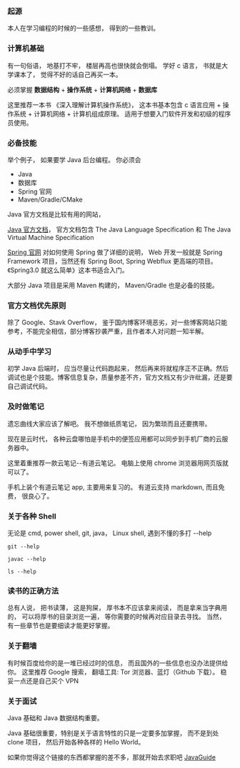 ### 起源
本人在学习编程的时候的一些感想， 得到的一些教训。

### 计算机基础
有一句俗语， 地基打不牢， 楼层再高也很快就会倒塌。
学好 c 语言， 书就是大学课本了， 觉得不好的话自己再买一本。

必须掌握 **数据结构** + **操作系统** + **计算机网络** + **数据库**

这里推荐一本书 《深入理解计算机操作系统》， 这本书基本包含 c 语言应用 + 操作系统 + 计算机网络 + 计算机组成原理。 适用于想要入门软件开发和初级的程序员使用。


### 必备技能
举个例子， 如果要学 Java 后台编程。 你必须会
- Java 
- 数据库
- Spring 官网
- Maven/Gradle/CMake

Java 官方文档是比较有用的网站，

[Java 官方文档](https://docs.oracle.com/javase/specs/index.html)， 官方文档包含 The Java Language Specification 和 The Java Virtual Machine Specification

[Spring 官网](https://spring.io/projects)  对如何使用 Spring 做了详细的说明， Web 开发一般就是 Spring Framework 项目，当然还有 Spring Boot, Spring Webflux 更高端的项目。《Spring3.0 就这么简单》这本书适合入门。

大部分 Java 项目是采用 Maven 构建的， Maven/Gradle 也是必备的技能。


### 官方文档优先原则

除了 Google、Stavk Overflow， 鉴于国内博客环境恶劣，对一些博客网站只能参考，不能完全相信，部分博客抄袭严重，且作者本人对问题一知半解。


### 从动手中学习

初学 Java 后端时， 应当尽量让代码跑起来， 然后再来将就程序正不正确。然后调试也是个技能。博客信息复杂，质量参差不齐，官方文档又有少许纰漏，还是要自己调试代码。


### 及时做笔记

遗忘曲线大家应该了解吧。 我不想做纸质笔记， 因为繁琐而且还要携带。

现在是云时代， 各种云盘哪怕是手机中的便签应用都可以同步到手机厂商的云服务器中。 

这里着重推荐一款云笔记--有道云笔记。 电脑上使用 chrome 浏览器用网页版就可以了。 

手机上装个有道云笔记 app, 主要用来复习的。 有道云支持 markdown, 而且免费， 很良心了。

### 关于各种 Shell

无论是 cmd, power shell, git, java， Linux shell, 遇到不懂的多打 --help


```
git --help

javac --help

ls --help
```


### 读书的正确方法
总有人说， 把书读薄， 这是狗屎， 厚书本不应该拿来阅读， 而是拿来当字典用的， 可以将厚书的目录浏览一遍， 等你需要的时候再对应目录去寻找。 当然， 有一些章节也是要细读才能更好掌握。


### 关于翻墙

有时候百度给你的是一堆已经过时的信息， 而且国外的一些信息也没办法提供给你。 这里推荐 Google 搜索， 翻墙工具: Tor 浏览器、蓝灯（Github 下载）。
稳妥一点还是自己买个 VPN


### 关于面试

Java 基础和 Java 数据结构重要。

Java 基础很重要，特别是关于语言特性的只是一定要多加掌握， 而不是到处 clone 项目， 然后开始各种各样的 Hello World。

如果你觉得这个链接的东西都掌握的差不多，那就开始去求职吧 [JavaGuide](https://github.com/water-law/JavaGuide)